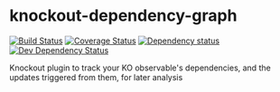 knockout-dependency-graph
=========================
[![Build Status](https://travis-ci.org/pimterry/knockout-dependency-graph.png)](https://travis-ci.org/pimterry/knockout-dependency-graph)
[![Coverage Status](https://coveralls.io/repos/pimterry/knockout-dependency-graph/badge.png?branch=master)](https://coveralls.io/r/pimterry/knockout-dependency-graph?branch=master)
[![Dependency status](https://david-dm.org/pimterry/knockout-dependency-graph/status.png)](https://david-dm.org/pimterry/knockout-dependency-graph#info=dependencies&view=table)
[![Dev Dependency Status](https://david-dm.org/pimterry/knockout-dependency-graph/dev-status.png)](https://david-dm.org/pimterry/knockout-dependency-graph#info=devDependencies&view=table)


Knockout plugin to track your KO observable's dependencies, and the updates triggered from them, for later analysis
